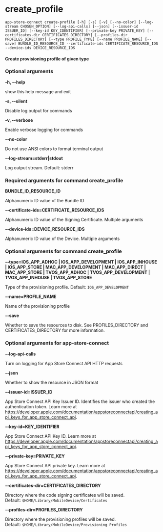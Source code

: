 
create_profile
==============


``app-store-connect create-profile [-h] [-s] [-v] [--no-color] [--log-stream CHOSEN_OPTION] [--log-api-calls] [--json] [--issuer-id ISSUER_ID] [--key-id KEY_IDENTIFIER] [--private-key PRIVATE_KEY] [--certificates-dir CERTIFICATES_DIRECTORY] [--profiles-dir PROFILES_DIRECTORY] [--type PROFILE_TYPE] [--name PROFILE_NAME] [--save] BUNDLE_ID_RESOURCE_ID --certificate-ids CERTIFICATE_RESOURCE_IDS --device-ids DEVICE_RESOURCE_IDS``
#### Create provisioning profile of given type

### Optional arguments


**-h, --help**

show this help message and exit

**-s, --silent**

Disable log output for commands

**-v, --verbose**

Enable verbose logging for commands

**--no-color**

Do not use ANSI colors to format terminal output

**--log-stream=stderr|stdout**

Log output stream. Default: stderr
### Required arguments for command create_profile


**BUNDLE_ID_RESOURCE_ID**

Alphanumeric ID value of the Bundle ID

**--certificate-ids=CERTIFICATE_RESOURCE_IDS**

Alphanumeric ID value of the Signing Certificate. Multiple arguments

**--device-ids=DEVICE_RESOURCE_IDS**

Alphanumeric ID value of the Device. Multiple arguments
### Optional arguments for command create_profile


**--type=IOS_APP_ADHOC | IOS_APP_DEVELOPMENT | IOS_APP_INHOUSE | IOS_APP_STORE | MAC_APP_DEVELOPMENT | MAC_APP_DIRECT | MAC_APP_STORE | TVOS_APP_ADHOC | TVOS_APP_DEVELOPMENT | TVOS_APP_INHOUSE | TVOS_APP_STORE**

Type of the provisioning profile. Default:&nbsp;`IOS_APP_DEVELOPMENT`

**--name=PROFILE_NAME**

Name of the provisioning profile

**--save**

Whether to save the resources to disk. See PROFILES_DIRECTORY and CERTIFICATES_DIRECTORY for more information.
### Optional arguments for app-store-connect


**--log-api-calls**

Turn on logging for App Store Connect API HTTP requests

**--json**

Whether to show the resource in JSON format

**--issuer-id=ISSUER_ID**

App Store Connect API Key Issuer ID. Identifies the issuer who created the authentication token. Learn more at https://developer.apple.com/documentation/appstoreconnectapi/creating_api_keys_for_app_store_connect_api.

**--key-id=KEY_IDENTIFIER**

App Store Connect API Key ID. Learn more at https://developer.apple.com/documentation/appstoreconnectapi/creating_api_keys_for_app_store_connect_api.

**--private-key=PRIVATE_KEY**

App Store Connect API private key. Learn more at https://developer.apple.com/documentation/appstoreconnectapi/creating_api_keys_for_app_store_connect_api.

**--certificates-dir=CERTIFICATES_DIRECTORY**

Directory where the code signing certificates will be saved. Default:&nbsp;`$HOME/Library/MobileDevice/Certificates`

**--profiles-dir=PROFILES_DIRECTORY**

Directory where the provisioning profiles will be saved. Default:&nbsp;`$HOME/Library/MobileDevice/Provisioning Profiles`